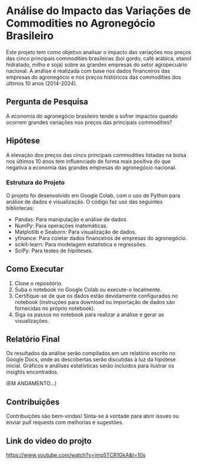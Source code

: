 # Análise do Impacto das Variações de Commodities no Agronegócio Brasileiro
Este projeto tem como objetivo analisar o impacto das variações nos preços das cinco principais commodities brasileiras (boi gordo, café arábica, etanol hidratado, milho e soja) sobre as grandes empresas do setor agropecuário nacional. A análise é realizada com base nos dados financeiros das empresas do agronegócio e nos preços históricos das commodities dos últimos 10 anos (2014-2024).

## Pergunta de Pesquisa
A economia do agronegócio brasileiro tende a sofrer impactos quando ocorrem grandes variações nos preços das principais commodities?

## Hipótese
A elevação dos preços das cinco principais commodities listadas na bolsa nos últimos 10 anos tem influenciado de forma mais positiva do que negativa a economia das grandes empresas do agronegócio nacional.

### Estrutura do Projeto
O projeto foi desenvolvido em Google Colab, com o uso de Python para análise de dados e visualização. O código faz uso das seguintes bibliotecas:
* Pandas: Para manipulação e análise de dados.
* NumPy: Para operações matemáticas.
* Matplotlib e Seaborn: Para visualização de dados.
* yfinance: Para coletar dados financeiros de empresas do agronegócio.
* scikit-learn: Para modelagem estatística e regressões.
* SciPy: Para testes de hipóteses.

## Como Executar
<ol>
  <li>Clone o repositório.</li>
  <li>Suba o notebook no Google Colab ou execute-o localmente.</li>
  <li>Certifique-se de que os dados estão devidamente configurados no notebook (instruções para download ou importação de dados são fornecidas no próprio notebook).</li>
  <li>Siga os passos no notebook para realizar a análise e gerar as visualizações.</li>
</ol>

## Relatório Final
Os resultados da análise serão compilados em um relatório escrito no Google Docs, onde as descobertas serão discutidas à luz da hipótese inicial. Gráficos e análises estatísticas serão incluídos para ilustrar os insights encontrados.

(EM ANDAMENTO...)

## Contribuições
Contribuições são bem-vindas! Sinta-se à vontade para abrir issues ou enviar pull requests com melhorias e sugestões.

## Link do video do projto
https://www.youtube.com/watch?v=jmq5TCR1GkA&t=10s
